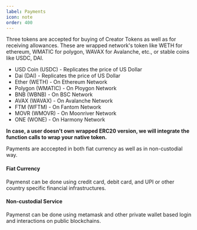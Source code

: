 ```yaml
---
label: Payments
icon: note
order: 400
---
```



Three tokens are accepted for buying of Creator Tokens as well as for receiving allowances.
These are wrapped network's token like WETH for ethereum, WMATIC for polygon, WAVAX for Avalanche, etc., or stable coins like USDC, DAI.

 - USD Coin (USDC) - Replicates the price of US Dollar
 - Dai (DAI) - Replicates the price of US Dollar
 - Ether (WETH) - On Ethereum Network
 - Polygon (WMATIC) - On Ploygon Network
 - BNB (WBNB) - On BSC Network
 - AVAX (WAVAX) - On Avalanche Network
 - FTM (WFTM) - On Fantom Network
 - MOVR (WMOVR) - On Moonriver Network
 - ONE (WONE) - On Harmony Network

**In case, a user doesn't own wrapped ERC20 version, we will integrate the function calls to wrap your native token.**

Payments are acccepted in both fiat currency as well as in non-custodial way. 

#### Fiat Currency
Paymenst can be done using credit card, debit card, and UPI or other country specific financial infrastructures. 

#### Non-custodial Service
Paymenst can be done using metamask and other private wallet based login and interactions on public blockchains.

